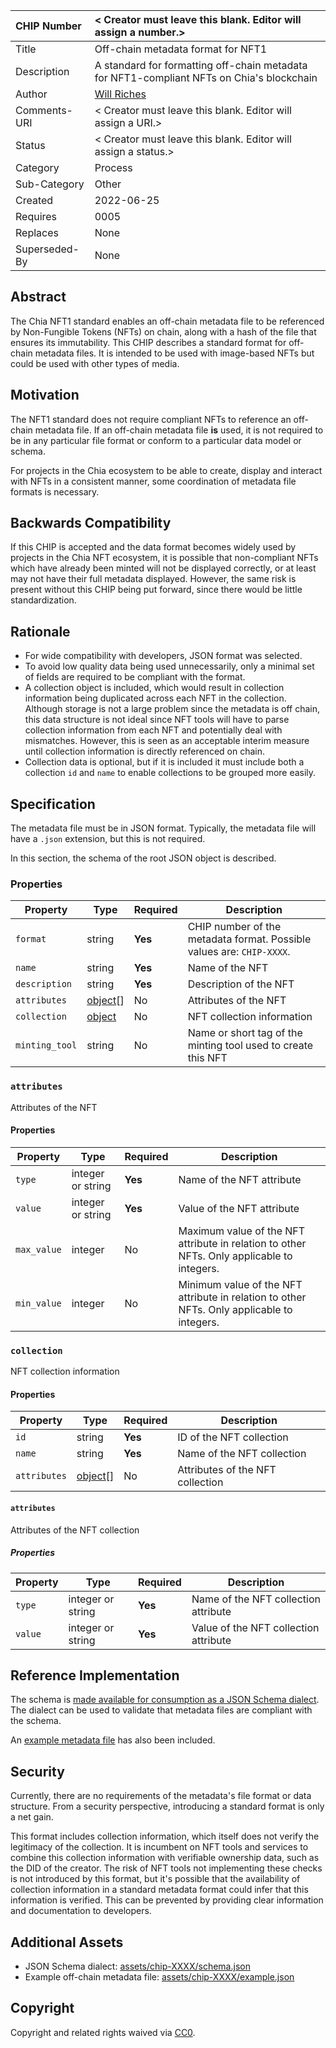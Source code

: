CHIP Number   | < Creator must leave this blank. Editor will assign a number.>
:-------------|:----
Title         | Off-chain metadata format for NFT1
Description   | A standard for formatting off-chain metadata for NFT1-compliant NFTs on Chia's blockchain
Author        | [Will Riches](https://github.com/wriches)
Comments-URI  | < Creator must leave this blank. Editor will assign a URI.>
Status        | < Creator must leave this blank. Editor will assign a status.>
Category      | Process
Sub-Category  | Other
Created       | 2022-06-25
Requires      | 0005
Replaces      | None
Superseded-By | None

## Abstract
The Chia NFT1 standard enables an off-chain metadata file to be referenced by Non-Fungible Tokens (NFTs) on chain, along with a hash of the file that ensures its immutability. This CHIP describes a standard format for off-chain metadata files. It is intended to be used with image-based NFTs but could be used with other types of media.

## Motivation
The NFT1 standard does not require compliant NFTs to reference an off-chain metadata file. If an off-chain metadata file **is** used, it is not required to be in any particular file format or conform to a particular data model or schema.

For projects in the Chia ecosystem to be able to create, display and interact with NFTs in a consistent manner, some coordination of metadata file formats is necessary.

## Backwards Compatibility
If this CHIP is accepted and the data format becomes widely used by projects in the Chia NFT ecosystem, it is possible that non-compliant NFTs which have already been minted will not be displayed correctly, or at least may not have their full metadata displayed. However, the same risk is present without this CHIP being put forward, since there would be little standardization.

## Rationale
 * For wide compatibility with developers, JSON format was selected.
 * To avoid low quality data being used unnecessarily, only a minimal set of fields are required to be compliant with the format.
 * A collection object is included, which would result in collection information being duplicated across each NFT in the collection. Although storage is not a large problem since the metadata is off chain, this data structure is not ideal since NFT tools will have to parse collection information from each NFT and potentially deal with mismatches. However, this is seen as an acceptable interim measure until collection information is directly referenced on chain.
 * Collection data is optional, but if it is included it must include both a collection `id` and `name` to enable collections to be grouped more easily.

## Specification
The metadata file must be in JSON format. Typically, the metadata file will have a `.json` extension, but this is not required.

In this section, the schema of the root JSON object is described.

### Properties

| Property       | Type                    | Required | Description                                                          |
|----------------|-------------------------|----------|----------------------------------------------------------------------|
| `format`       | string                  | **Yes**  | CHIP number of the metadata format. Possible values are: `CHIP-XXXX`. |
| `name`         | string                  | **Yes**  | Name of the NFT                                                      |
| `description`  | string                  | **Yes**  | Description of the NFT                                               |
| `attributes`   | [object](#attributes)[] | No       | Attributes of the NFT                                                |
| `collection`   | [object](#collection)   | No       | NFT collection information                                           |
| `minting_tool` | string                  | No       | Name or short tag of the minting tool used to create this NFT        |

### `attributes`
Attributes of the NFT

#### Properties

| Property    | Type              | Required | Description                                                                                |
|-------------|-------------------|----------|--------------------------------------------------------------------------------------------|
| `type`      | integer or string | **Yes**  | Name of the NFT attribute                                                                  |
| `value`     | integer or string | **Yes**  | Value of the NFT attribute                                                                 |
| `max_value` | integer           | No       | Maximum value of the NFT attribute in relation to other NFTs. Only applicable to integers. |
| `min_value` | integer           | No       | Minimum value of the NFT attribute in relation to other NFTs. Only applicable to integers. |

### `collection`
NFT collection information

#### Properties

| Property     | Type                    | Required | Description                      |
|--------------|-------------------------|----------|----------------------------------|
| `id`         | string                  | **Yes**  | ID of the NFT collection         |
| `name`       | string                  | **Yes**  | Name of the NFT collection       |
| `attributes` | [object](#attributes)[] | No       | Attributes of the NFT collection |

#### `attributes`
Attributes of the NFT collection

##### Properties

| Property | Type              | Required | Description                           |
|----------|-------------------|----------|---------------------------------------|
| `type`   | integer or string | **Yes**  | Name of the NFT collection attribute  |
| `value`  | integer or string | **Yes**  | Value of the NFT collection attribute |


## Reference Implementation
The schema is [made available for consumption as a JSON Schema dialect](assets/chip-XXXX/schema.json). The dialect can be used to validate that metadata files are compliant with the schema.

An [example metadata file](assets/chip-XXXX/example.json) has also been included.

## Security
Currently, there are no requirements of the metadata's file format or data structure. From a security perspective, introducing a standard format is only a net gain.

This format includes collection information, which itself does not verify the legitimacy of the collection. It is incumbent on NFT tools and services to combine this collection information with verifiable ownership data, such as the DID of the creator. The risk of NFT tools not implementing these checks is not introduced by this format, but it's possible that the availability of collection information in a standard metadata format could infer that this information is verified. This can be prevented by providing clear information and documentation to developers.

## Additional Assets
 * JSON Schema dialect: [assets/chip-XXXX/schema.json](assets/chip-XXXX/schema.json)
 * Example off-chain metadata file: [assets/chip-XXXX/example.json](assets/chip-XXXX/example.json)

## Copyright
Copyright and related rights waived via [CC0](https://creativecommons.org/publicdomain/zero/1.0/).




